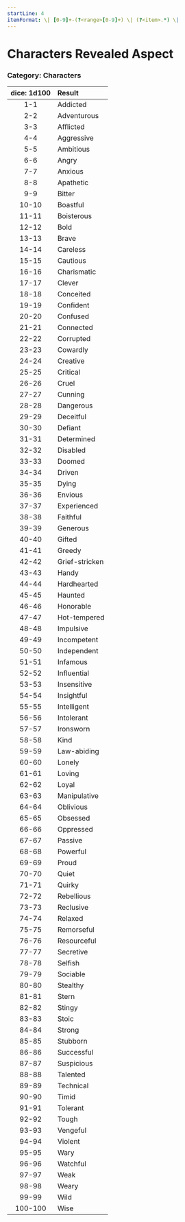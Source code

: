 ```yaml
---
startLine: 4
itemFormat: \| [0-9]+-(?<range>[0-9]+) \| (?<item>.*) \|
---
```

# Characters Revealed Aspect
### Category: Characters

| dice: 1d100 | Result |
|:----:|:-------|
| 1-1 | Addicted |
| 2-2 | Adventurous |
| 3-3 | Afflicted |
| 4-4 | Aggressive |
| 5-5 | Ambitious |
| 6-6 | Angry |
| 7-7 | Anxious |
| 8-8 | Apathetic |
| 9-9 | Bitter |
| 10-10 | Boastful |
| 11-11 | Boisterous |
| 12-12 | Bold |
| 13-13 | Brave |
| 14-14 | Careless |
| 15-15 | Cautious |
| 16-16 | Charismatic |
| 17-17 | Clever |
| 18-18 | Conceited |
| 19-19 | Confident |
| 20-20 | Confused |
| 21-21 | Connected |
| 22-22 | Corrupted |
| 23-23 | Cowardly |
| 24-24 | Creative |
| 25-25 | Critical |
| 26-26 | Cruel |
| 27-27 | Cunning |
| 28-28 | Dangerous |
| 29-29 | Deceitful |
| 30-30 | Defiant |
| 31-31 | Determined |
| 32-32 | Disabled |
| 33-33 | Doomed |
| 34-34 | Driven |
| 35-35 | Dying |
| 36-36 | Envious |
| 37-37 | Experienced |
| 38-38 | Faithful |
| 39-39 | Generous |
| 40-40 | Gifted |
| 41-41 | Greedy |
| 42-42 | Grief-stricken |
| 43-43 | Handy |
| 44-44 | Hardhearted |
| 45-45 | Haunted |
| 46-46 | Honorable |
| 47-47 | Hot-tempered |
| 48-48 | Impulsive |
| 49-49 | Incompetent |
| 50-50 | Independent |
| 51-51 | Infamous |
| 52-52 | Influential |
| 53-53 | Insensitive |
| 54-54 | Insightful |
| 55-55 | Intelligent |
| 56-56 | Intolerant |
| 57-57 | Ironsworn |
| 58-58 | Kind |
| 59-59 | Law-abiding |
| 60-60 | Lonely |
| 61-61 | Loving |
| 62-62 | Loyal |
| 63-63 | Manipulative |
| 64-64 | Oblivious |
| 65-65 | Obsessed |
| 66-66 | Oppressed |
| 67-67 | Passive |
| 68-68 | Powerful |
| 69-69 | Proud |
| 70-70 | Quiet |
| 71-71 | Quirky |
| 72-72 | Rebellious |
| 73-73 | Reclusive |
| 74-74 | Relaxed |
| 75-75 | Remorseful |
| 76-76 | Resourceful |
| 77-77 | Secretive |
| 78-78 | Selfish |
| 79-79 | Sociable |
| 80-80 | Stealthy |
| 81-81 | Stern |
| 82-82 | Stingy |
| 83-83 | Stoic |
| 84-84 | Strong |
| 85-85 | Stubborn |
| 86-86 | Successful |
| 87-87 | Suspicious |
| 88-88 | Talented |
| 89-89 | Technical |
| 90-90 | Timid |
| 91-91 | Tolerant |
| 92-92 | Tough |
| 93-93 | Vengeful |
| 94-94 | Violent |
| 95-95 | Wary |
| 96-96 | Watchful |
| 97-97 | Weak |
| 98-98 | Weary |
| 99-99 | Wild |
| 100-100 | Wise |